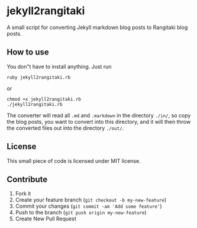 # jekyll2rangitaki

A small script for converting Jekyll markdown blog posts to Rangitaki blog posts.

## How to use

You don"t have to install anything. Just run

```
ruby jekyll2rangitaki.rb
```

or

```
chmod +x jekyll2rangitaki.rb
./jekyll2rangitaki.rb
```

The converter will read all `.md` and `.markdown` in the directory `./in/`, so copy the blog posts, you want to convert into this directory, and it will then throw the converted files out into the directory `./out/`.

## License

This small piece of code is licensed under MIT license.

## Contribute

1. Fork it
2. Create your feature branch (`git checkout -b my-new-feature`)
3. Commit your changes (`git commit -am 'Add some feature'`)
4. Push to the branch (`git push origin my-new-feature`)
5. Create New Pull Request
